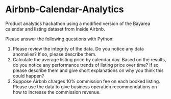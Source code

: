 # Airbnb-Calendar-Analytics

Product analytics hackathon using a modified version of the
Bayarea calendar and listing dataset from Inside Airbnb. 

Please answer the following questions with Python:
1. Please review the integrity of the data. Do you notice any data anomalies? If so, please
describe them.
2. Calculate the average listing price by calendar day. Based on the results, do you notice
any performance trends of listing price over time? If so, please describe them and give
short explanations on why you think this could happen?
3. Suppose Airbnb charges 10% commission fee on each booked listing. Please use the
data to give business operation recommendations on how to increase the commission
revenue.
